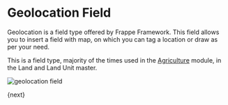 # Geolocation Field

Geolocation is a field type offered by Frappe Framework. This field allows you to insert a field with map, on which you can tag a location or draw as per your need.

This is a field type, majority of the times used in the [Agriculture](/docs/v12/user/manual/en/agriculture) module, in the Land and Land Unit master.

<img alt="geolocation field" class="screenshot" src="{{docs_base_url}}/v12/assets/img/articles/geolocation-field.gif">

{next}
